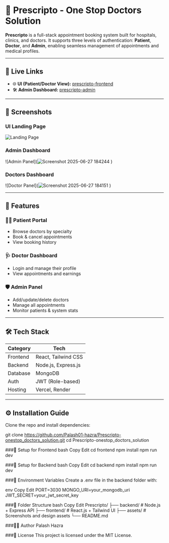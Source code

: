# 🏥 Prescripto - One Stop Doctors Solution

**Prescripto** is a full-stack appointment booking system built for hospitals, clinics, and doctors. It supports three levels of authentication: **Patient**, **Doctor**, and **Admin**, enabling seamless management of appointments and medical profiles.

---

## 🔗 Live Links

- 🌐 **UI (Patient/Doctor View):** [prescripto-frontend](https://prescripto-onestop-doctors-solution-7oej-frontend.vercel.app/)
- 🛠 **Admin Dashboard:** [prescripto-admin](https://prescripto-admin-beta.vercel.app/)

---

## 📸 Screenshots

### UI Landing Page
![Landing Page](![378403217-f953ae81-7cc8-4b6b-8101-c3aa47d0aada](https://github.com/user-attachments/assets/36bab326-eaaa-4c74-93b1-f9c2ff678430)
)

### Admin Dashboard
![Admin Panel](![Screenshot 2025-06-27 184244](https://github.com/user-attachments/assets/1d99922d-b0b2-4c92-ad64-44c5a7906d4d)
)
### Doctors Dashboard
![Doctor Panel](![Screenshot 2025-06-27 184151](https://github.com/user-attachments/assets/fbbbf64d-4e8a-42a7-844a-cfb29d03ef72)
)

---

## 🚀 Features

### 👨‍⚕️ Patient Portal
- Browse doctors by specialty
- Book & cancel appointments
- View booking history

### 🩺 Doctor Dashboard
- Login and manage their profile
- View appointments and earnings

### 🛡 Admin Panel
- Add/update/delete doctors
- Manage all appointments
- Monitor patients & system stats

---

## 🛠 Tech Stack

| Category     | Tech                      |
|--------------|---------------------------|
| Frontend     | React, Tailwind CSS       |
| Backend      | Node.js, Express.js       |
| Database     | MongoDB                   |
| Auth         | JWT (Role-based)          |
| Hosting      | Vercel, Render            |

---

## ⚙️ Installation Guide

Clone the repo and install dependencies:


git clone https://github.com/Palash01-hazra/Prescripto-onestop_doctors_solution.git
cd Prescripto-onestop_doctors_solution

###🔧 Setup for Frontend
bash
Copy
Edit
cd frontend
npm install
npm run dev

###🔧 Setup for Backend
bash
Copy
Edit
cd backend
npm install
npm run dev

###🔐 Environment Variables
Create a .env file in the backend folder with:

env
Copy
Edit
PORT=3030
MONGO_URI=your_mongodb_uri
JWT_SECRET=your_jwt_secret_key

###📂 Folder Structure
bash
Copy
Edit
Prescripto/
├── backend/          # Node.js + Express API
├── frontend/         # React.js + Tailwind UI
├── assets/           # Screenshots and design assets
└── README.md

###🙋‍♂️ Author
Palash Hazra

###📄 License
This project is licensed under the MIT License.
